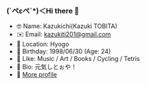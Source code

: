 ### (´ぺεぺ`*)＜Hi there 👋

- 🤓 Name: Kazukichi(Kazuki TOBITA)
- ✉️ Email: kazukiti201@gmail.com
- 📍 Location: Hyogo
- 🎂 Birthday: 1998/06/30 (Age: 24)
- 💖 Like: Music / Art / Books / Cycling / Tetris
- 📜 Bio: 元気しとぉや！
- 👀 [More profile](https://tyokinuhata.github.io/)
